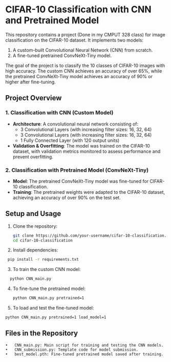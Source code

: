 # CIFAR-10 Classification with CNN and Pretrained Model

This repository contains a project (Done in my CMPUT 328 class) for image classification on the CIFAR-10 dataset. It implements two models:

1. A custom-built Convolutional Neural Network (CNN) from scratch.
2. A fine-tuned pretrained ConvNeXt-Tiny model.

The goal of the project is to classify the 10 classes of CIFAR-10 images with high accuracy. The custom CNN achieves an accuracy of over 65%, while the pretrained ConvNeXt-Tiny model achieves an accuracy of 90% or higher after fine-tuning.

## Project Overview

### 1. Classification with CNN (Custom Model)
- **Architecture**:  A convolutional neural network consisting of:
  - 3 Convolutional Layers (with increasing filter sizes: 16, 32, 64)
  - 3 Convolutional Layers (with increasing filter sizes: 16, 32, 64)
  - 1 Fully Connected Layer (with 120 output units)
- **Validation & Overfitting**: The model was trained on the CIFAR-10 dataset, with validation metrics monitored to assess performance and prevent overfitting.

### 2. Classification with Pretrained Model (ConvNeXt-Tiny)
- **Model**: The pretrained ConvNeXt-Tiny model was fine-tuned for CIFAR-10 classification.
- **Training**: The pretrained weights were adapted to the CIFAR-10 dataset, achieving an accuracy of over 90% on the test set.

## Setup and Usage

1. Clone the repository:
   ```bash
   git clone https://github.com/your-username/cifar-10-classification.git
   cd cifar-10-classification
   ```
2. 	Install dependencies:
   ```bash
    pip install -r requirements.txt
```
3.	To train the custom CNN model:
   ```bash
     python CNN_main.py
```
4. To fine-tune the pretrained model:
   ```bash
   python CNN_main.py pretrained=1
   ```
5. To load and test the fine-tuned model:
```bash
python CNN_main.py pretrained=1 load_model=1
```

## Files in the Repository
	•	CNN_main.py: Main script for training and testing the CNN models.
	•	CNN_submission.py: Template code for model submission.
	•	best_model.pth: Fine-tuned pretrained model saved after training.
